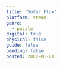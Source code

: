```yaml
---
title: 'Solar Flux'
platform: steam
genre:
  - puzzle
digital: true
physical: false
guide: false
pending: false
posted: 2000-01-01
---
```

